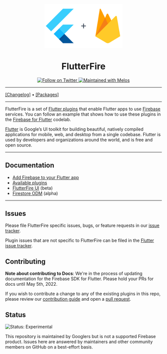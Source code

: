 <p align="center">
  <a href="https://firebase.google.com/docs/flutter">
    <img width="250px" src="images/flutterfire_300x.png"><br/>
  </a>
  <h1 align="center">FlutterFire</h1>
</p>

<p align="center">
  <a href="https://twitter.com/flutterfiredev">
    <img src="https://img.shields.io/twitter/follow/flutterfiredev.svg?colorA=1da1f2&colorB=&label=Follow%20on%20Twitter&style=flat-square" alt="Follow on Twitter" />
  </a>
  <a href="https://github.com/invertase/melos">
    <img src="https://img.shields.io/badge/maintained%20with-melos-f700ff.svg?style=flat-square" alt="Maintained with Melos" />
  </a>
</p>

---

[[Changelog]](./CHANGELOG.md) • [[Packages]](https://pub.dev/publishers/firebase.google.com/packages)

---

FlutterFire is a set of [Flutter plugins](https://flutter.io/platform-plugins/)
that enable Flutter apps to use [Firebase](https://firebase.google.com/) services. You can follow an example that shows
how to use these plugins in
the [Firebase for Flutter](https://firebase.google.com/codelabs/firebase-get-to-know-flutter) codelab.

[Flutter](https://flutter.dev) is Google’s UI toolkit for building beautiful, natively compiled applications for mobile,
web, and desktop from a single codebase. Flutter is used by developers and organizations around the world, and is free
and open source.

---

## Documentation

- [Add Firebase to your Flutter app](https://firebase.google.com/docs/flutter/setup)
- [Available plugins](https://firebase.google.com/docs/flutter/setup#available-plugins)
- [FlutterFire UI](./packages/flutterfire_ui/README.md) (beta)
- [Firestore ODM](./packages/cloud_firestore_odm/README.md) (alpha)

---

## Issues

Please file FlutterFire specific issues, bugs, or feature requests in
our [issue tracker](https://github.com/FirebaseExtended/flutterfire/issues/new/choose).

Plugin issues that are not specific to FlutterFire can be filed in
the [Flutter issue tracker](https://github.com/flutter/flutter/issues/new).

## Contributing

**Note about contributing to Docs**: We're in the process of updating documentation for the Firebase SDK for Flutter. Please hold your PRs for docs until May 5th, 2022.

If you wish to contribute a change to any of the existing plugins in this repo, please review
our [contribution guide](https://github.com/FirebaseExtended/flutterfire/blob/master/CONTRIBUTING.md)
and open a [pull request](https://github.com/FirebaseExtended/flutterfire/pulls).

## Status

![Status: Experimental](https://img.shields.io/badge/Status-Experimental-blue)

This repository is maintained by Googlers but is not a supported Firebase product. Issues here are answered by
maintainers and other community members on GitHub on a best-effort basis.
